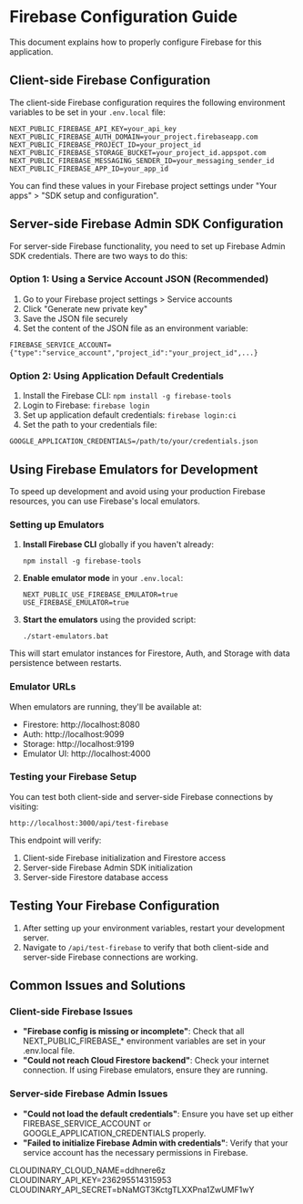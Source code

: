 # Firebase Configuration Guide

This document explains how to properly configure Firebase for this application.

## Client-side Firebase Configuration

The client-side Firebase configuration requires the following environment variables to be set in your `.env.local` file:

```
NEXT_PUBLIC_FIREBASE_API_KEY=your_api_key
NEXT_PUBLIC_FIREBASE_AUTH_DOMAIN=your_project.firebaseapp.com
NEXT_PUBLIC_FIREBASE_PROJECT_ID=your_project_id
NEXT_PUBLIC_FIREBASE_STORAGE_BUCKET=your_project_id.appspot.com
NEXT_PUBLIC_FIREBASE_MESSAGING_SENDER_ID=your_messaging_sender_id
NEXT_PUBLIC_FIREBASE_APP_ID=your_app_id
```

You can find these values in your Firebase project settings under "Your apps" > "SDK setup and configuration".

## Server-side Firebase Admin SDK Configuration

For server-side Firebase functionality, you need to set up Firebase Admin SDK credentials. There are two ways to do this:

### Option 1: Using a Service Account JSON (Recommended)

1. Go to your Firebase project settings > Service accounts
2. Click "Generate new private key"
3. Save the JSON file securely
4. Set the content of the JSON file as an environment variable:

```
FIREBASE_SERVICE_ACCOUNT={"type":"service_account","project_id":"your_project_id",...}
```

### Option 2: Using Application Default Credentials

1. Install the Firebase CLI: `npm install -g firebase-tools`
2. Login to Firebase: `firebase login`
3. Set up application default credentials: `firebase login:ci`
4. Set the path to your credentials file:

```
GOOGLE_APPLICATION_CREDENTIALS=/path/to/your/credentials.json
```

## Using Firebase Emulators for Development

To speed up development and avoid using your production Firebase resources, you can use Firebase's local emulators.

### Setting up Emulators

1. **Install Firebase CLI** globally if you haven't already:
   ```
   npm install -g firebase-tools
   ```

2. **Enable emulator mode** in your `.env.local`:
   ```
   NEXT_PUBLIC_USE_FIREBASE_EMULATOR=true
   USE_FIREBASE_EMULATOR=true
   ```

3. **Start the emulators** using the provided script:
   ```
   ./start-emulators.bat
   ```

This will start emulator instances for Firestore, Auth, and Storage with data persistence between restarts.

### Emulator URLs

When emulators are running, they'll be available at:
- Firestore: http://localhost:8080
- Auth: http://localhost:9099
- Storage: http://localhost:9199
- Emulator UI: http://localhost:4000

### Testing your Firebase Setup

You can test both client-side and server-side Firebase connections by visiting:
```
http://localhost:3000/api/test-firebase
```

This endpoint will verify:
1. Client-side Firebase initialization and Firestore access
2. Server-side Firebase Admin SDK initialization
3. Server-side Firestore database access

## Testing Your Firebase Configuration

1. After setting up your environment variables, restart your development server.
2. Navigate to `/api/test-firebase` to verify that both client-side and server-side Firebase connections are working.

## Common Issues and Solutions

### Client-side Firebase Issues

- **"Firebase config is missing or incomplete"**: Check that all NEXT_PUBLIC_FIREBASE_* environment variables are set in your .env.local file.
- **"Could not reach Cloud Firestore backend"**: Check your internet connection. If using Firebase emulators, ensure they are running.

### Server-side Firebase Admin Issues

- **"Could not load the default credentials"**: Ensure you have set up either FIREBASE_SERVICE_ACCOUNT or GOOGLE_APPLICATION_CREDENTIALS properly.
- **"Failed to initialize Firebase Admin with credentials"**: Verify that your service account has the necessary permissions in Firebase.


CLOUDINARY_CLOUD_NAME=ddhnere6z
CLOUDINARY_API_KEY=236295514315953
CLOUDINARY_API_SECRET=bNaMGT3KctgTLXXPna1ZwUMF1wY